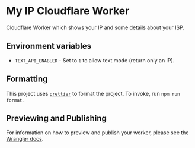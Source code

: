 # My IP Cloudflare Worker

Cloudflare Worker which shows your IP and some details about your ISP.

## Environment variables

- `TEXT_API_ENABLED` - Set to `1` to allow text mode (return only an IP).

## Formatting

This project uses [`prettier`][prettier] to format the project. To invoke, run `npm run format`.

## Previewing and Publishing

For information on how to preview and publish your worker, please see the [Wrangler docs][wrangler-publish].

[prettier]: https://prettier.io/
[wrangler-publish]: https://developers.cloudflare.com/workers/tooling/wrangler/commands/#publish
